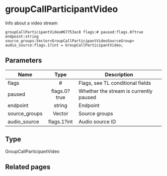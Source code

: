 # groupCallParticipantVideo
Info about a video stream

```
groupCallParticipantVideo#67753ac8 flags:# paused:flags.0?true endpoint:string source_groups:Vector<GroupCallParticipantVideoSourceGroup> audio_source:flags.1?int = GroupCallParticipantVideo;
```

## Parameters
| Name | Type | Description |
| ---- | :----: | ----------- |
| flags | # | Flags, see TL conditional fields |
| paused | flags.0?true | Whether the stream is currently paused |
| endpoint | string | Endpoint |
| source_groups | Vector<GroupCallParticipantVideoSourceGroup> | Source groups |
| audio_source | flags.1?int | Audio source ID |


## Type
GroupCallParticipantVideo

## Related pages
